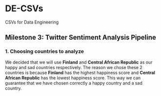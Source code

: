 # DE-CSVs
CSVs for Data Engineering

## Milestone 3: Twitter Sentiment Analysis Pipeline
### 1. Choosing countries to analyze
We decided that we will use **Finland** and **Central African Republic** as our happy and sad countries respectively. The reason we chose these 2 countries is because **Finland** has the highest happiness score and **Central African Republic** has the lowest happiness score. This way we can guarantee that we have chosen correctly a happy country and a sad country. 

